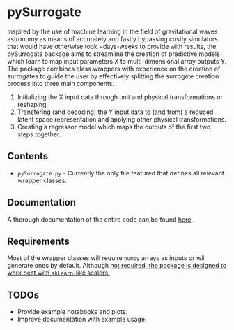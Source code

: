 # pySurrogate

Inspired by the use of machine learning in the field of gravitational waves astronomy as means of accurately and fastly bypassing costly simulators that would have otherwise took ~days-weeks to provide with results, the pySurrogate package aims to streamline the creation of predictive models which learn to map input parameters X to multi-dimensional array outputs Y. The package combines class wrappers with experience on the creation of surrogates to guide the user by effectively splitting the surrogate creation process into three main components.

1. Initializing the X input data through unit and physical transformations or reshaping.
2. Transfering (and decoding) the Y input data to (and from) a reduced latent space representation and applying other physical transformations.
3. Creating a regressor model which maps the outputs of the first two steps together.

## Contents

* `pySurrogate.py` - Currently the only file featured that defines all relevant wrapper classes.

## Documentation

A thorough documentation of the entire code can be found [here](https://chalk-impulse-d39.notion.site/pySurrogate-b481dfb3e82d4302ad2f8468db1d1886).

## Requirements

Most of the wrapper classes will require `numpy` arrays as inputs or will generate ones by default. Although <ins>not required<ins>, the package is designed to work best with `sklearn`-like scalers.

## TODOs

* Provide example notebooks and plots.
* Improve documentation with example usage.